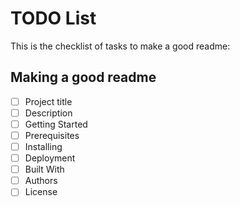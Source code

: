 # TODO List

This is the checklist of tasks to make a good readme:

## Making a good readme

- [ ] Project title
- [ ] Description
- [ ] Getting Started
- [ ] Prerequisites
- [ ] Installing
- [ ] Deployment
- [ ] Built With
- [ ] Authors
- [ ] License
